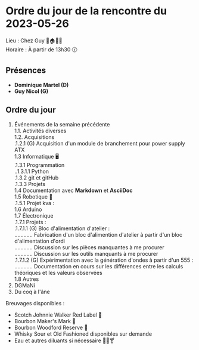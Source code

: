 # Ordre du jour de la rencontre du 2023-05-26

Lieu :    Chez Guy 🎄🏠🌳🌲  
Horaire : À partir de 13h30 🕜  
## Présences
* **Dominique Martel (D)**  
* **Guy Nicol (G)**  

## Ordre du jour
1. Événements de la semaine précédente  
 1.1.  Activités diverses  
 1.2.  Acquisitions  
 .1.2.1 (G) Acquisition d'un module de branchement pour power supply ATX  
 1.3 Informatique 🖥  
.1.3.1 Programmation  
..1.3.1.1 Python  
.1.3.2 git et gitHub  
.1.3.3 Projets  
1.4 Documentation avec **Markdown** et **AsciiDoc**  
1.5 Robotique 🤖  
.1.5.1 Projet kva :  
1.6 Arduino  
1.7 Électronique  
.1.7.1 Projets :  
.1.7.1.1 (G) Bloc d'alimentation d'atelier :  
............   Fabrication d'un bloc d'alimention d'atelier à partir d'un bloc d'alimentation d'ordi  
............   Discussion sur les pièces manquantes à me procurer  
............   Discussion sur les outils manquants à me procurer  
.1.7.1.2 (G) Expérimentation avec la génération d'ondes à partir d'un 555 :  
............   Documentation en cours sur les différences entre les calculs théoriques et les valeurs observées  
1.8 Autres  
2. DGMaNi  
3. Du coq à l'âne    


Breuvages disponibles :
  * Scotch Johnnie Walker Red Label 🥃
  * Bourbon Maker's Mark 🥃  
  * Bourbon Woodford Reserve 🥃  
  * Whisky Sour et Old Fashioned disponibles sur demande
  * Eau et autres diluants si nécessaire 🍶🍺🍸
  
  
